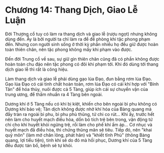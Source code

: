 # Chương 14: Thang Dịch, Giao Lễ Luận

Đời Thượng cổ tuy có làm ra thang dịch và giao lễ (rượu ngọt) nhưng không dùng
đến. Ấy là bởi người ta chỉ làm ra để đề phòng khi tặc phong phạm đến. Nhưng con
người sinh sống ở thời kỳ phần nhiều họ đều giữ được hoàn toàn thiên chân, nên
tặc phong không mấy khi phạm vào được.

Đến đời Trung cổ về sau, sự giữ gìn thiên chân cũng đã có phần không được hoàn
toàn chu đáo nên tặc phong có đôi khi phạm tới. Khi đó dùng tới thang dịch giao
lễ thì rất là công hiệu.

Làm thang dịch và giao lễ phải dùng gạo lúa Đạo, đun bằng rơm lúa Đạo. Gạo lúa
Đạo có cái tinh chất hoàn toàn, rơm lúa Đạo có cái khí hợp với "Bính Tân" để hóa
thủy, nuôi được cả 5 Tàng, giúp ích cái sự chuyển vận của trung ương, để thấm
nhuần ra 4 Tàng bên ngoài.

Dương khí ở 5 Tàng nếu có khi bị kiệt, khiến cho bên ngoài bì phu không có Dương
khí bảo vệ; Tân dịch không được nhờ khí hóa của Bàng quang mà đầy tràn ra ngoài
bì phu, bì phu phù thũng, tứ chi co rút... Khi ấy, trước hết nên làm cho huyết
mạch điều hòa, dồn bỏ tích trệ bên trong, vận động tứ chi cho khí huyết khỏi
ngừng trệ, rồi làm cho phế khí ấm áp... Cơ nhục và huyết mạch đã điều hòa, thì
chứng thũng mãn sẽ tiêu. Tiếp đó, nên "khai quỷ môn" (làm mở chân lông, phát hãn)
và "khiết tĩnh Phù" (thông Bàng quang, lợi tiểu tiện), tinh khí sẽ do đó mà hồi
phục, Dương khí của 5 Tàng đều được tán bố, bệnh sẽ tự khỏi.
